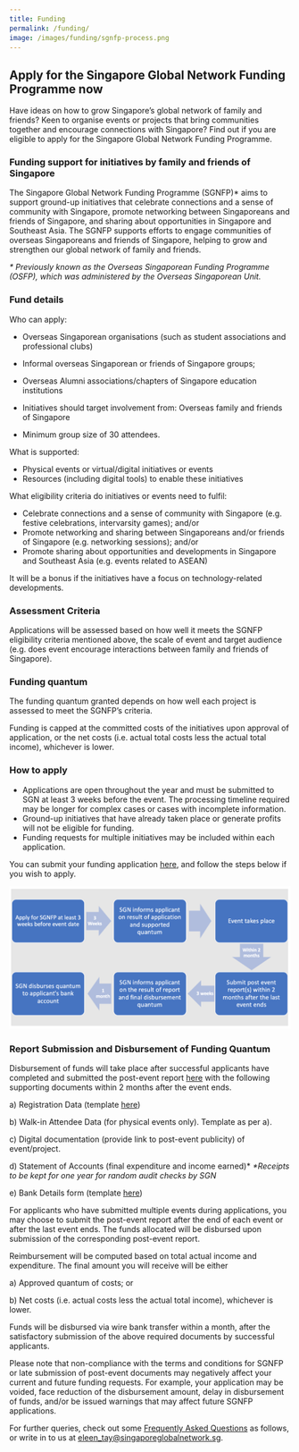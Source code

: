 ```yaml
---
title: Funding
permalink: /funding/
image: /images/funding/sgnfp-process.png
---
```


## Apply for the Singapore Global Network Funding Programme now

Have ideas on how to grow Singapore’s global network of family and friends? Keen to organise events or projects that bring communities together and encourage connections with Singapore? Find out if you are eligible to apply for the Singapore Global Network Funding Programme.

### Funding support for initiatives by family and friends of Singapore

The Singapore Global Network Funding Programme (SGNFP)* aims to support ground-up initiatives that celebrate connections and a sense of community with Singapore, promote networking between Singaporeans and friends of Singapore, and sharing about opportunities in Singapore and Southeast Asia. The SGNFP supports efforts to engage communities of overseas Singaporeans and friends of Singapore, helping to grow and strengthen our global network of family and friends.  

_* Previously known as the Overseas Singaporean Funding Programme (OSFP), which was administered by the Overseas Singaporean Unit._ 


### Fund details

Who can apply:
-	Overseas Singaporean organisations (such as student associations and professional clubs)
-	Informal overseas Singaporean or friends of Singapore groups;
-	Overseas Alumni associations/chapters of Singapore education institutions

-	Initiatives should target involvement from: Overseas family and friends of Singapore
-	Minimum group size of 30 attendees. 

What is supported:
-	Physical events or virtual/digital initiatives or events 
-	Resources (including digital tools) to enable these initiatives 

What eligibility criteria do initiatives or events need to fulfil: 
-	Celebrate connections and a sense of community with Singapore (e.g. festive celebrations, intervarsity games); and/or
-	Promote networking and sharing between Singaporeans and/or friends of Singapore (e.g. networking sessions); and/or
-	Promote sharing about opportunities and developments in Singapore and Southeast Asia (e.g. events related to ASEAN)   

It will be a bonus if the initiatives have a focus on technology-related developments.

    
### Assessment Criteria

Applications will be assessed based on how well it meets the SGNFP eligibility criteria mentioned above, the scale of event and target audience (e.g. does event encourage interactions between family and friends of Singapore). 
    
### Funding quantum
    
The funding quantum granted depends on how well each project is assessed to meet the SGNFP’s criteria. 

Funding is capped at the committed costs of the initiatives upon approval of application, or the net costs (i.e. actual total costs less the actual total income), whichever is lower.

### How to apply

-	Applications are open throughout the year and must be submitted to SGN at least 3 weeks before the event. The processing timeline required may be longer for complex cases or cases with incomplete information.  
-	Ground-up initiatives that have already taken place or generate profits will not be eligible for funding. 
-	Funding requests for multiple initiatives may be included within each application.  
 
You can submit your funding application [here](https://form.gov.sg/5ecc7b04acd2650011515f0d), and follow the steps below if you wish to apply. 

![Funding Application Process](/images/funding/sgnfp-process.png)


### Report Submission and Disbursement of Funding Quantum

Disbursement of funds will take place after successful applicants have completed and submitted the post-event report [here](https://form.gov.sg/5ecc7be90a6127001147cf0f) with the following supporting documents within 2 months after the event ends.

a)	Registration Data (template [here](https://edbsing-my.sharepoint.com/:x:/g/personal/eleen_tay_edb_sg/EbL4Y0pZLyJNiyQ5DTYwzoUBkonOV11ktARfm6hLvWYFNg))

b)	Walk-in Attendee Data (for physical events only). Template as per a). 

c)	Digital documentation (provide link to post-event publicity) of event/project.

d)	Statement of Accounts (final expenditure and income earned)*
_*Receipts to be kept for one year for random audit checks by SGN_

e)	Bank Details form (template [here](https://drive.google.com/file/d/1mwsCF7ZOmz5xFIqasHfSwUEcd15vsmIF/view?usp=sharing))

For applicants who have submitted multiple events during applications, you may choose to submit the post-event report after the end of each event or after the last event ends. The funds allocated will be disbursed upon submission of the corresponding post-event report. 

Reimbursement will be computed based on total actual income and expenditure. The final amount you will receive will be either 

a)	Approved quantum of costs; or 

b)	Net costs (i.e. actual costs less the actual total income), whichever is lower. 

Funds will be disbursed via wire bank transfer within a month, after the satisfactory submission of the above required documents by successful applicants. 

Please note that non-compliance with the terms and conditions for SGNFP or late submission of post-event documents may negatively affect your current and future funding requests. For example, your application may be voided, face reduction of the disbursement amount, delay in disbursement of funds, and/or be issued warnings that may affect future SGNFP applications.

For further queries, check out some [Frequently Asked Questions](https://edbsing-my.sharepoint.com/:w:/g/personal/ng_xiuling_edb_sg/Ecri68JPHVlIuo3v__aPGkwBJgua8Kk1wk5iorvgjnYnwQ?e=z7QQfu) as follows, or write in to us at [eleen_tay@singaporeglobalnetwork.sg](mailto:eleen_tay@singaporeglobalnetwork.sg). 
